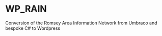 # WP_RAIN
Conversion of the Romsey Area Information Network from Umbraco and bespoke C# to Wordpress
